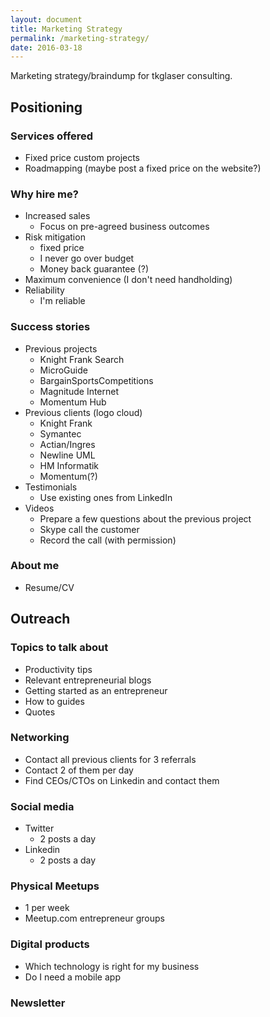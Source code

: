 ```yaml
---
layout: document
title: Marketing Strategy
permalink: /marketing-strategy/
date: 2016-03-18
---
```

Marketing strategy/braindump for tkglaser consulting.

## Positioning
### Services offered
- Fixed price custom projects
- Roadmapping (maybe post a fixed price on the website?)

### Why hire me?
- Increased sales
  - Focus on pre-agreed business outcomes
- Risk mitigation
  - fixed price
  - I never go over budget
  - Money back guarantee (?)
- Maximum convenience (I don't need handholding)
- Reliability
  - I'm reliable

### Success stories
- Previous projects
  - Knight Frank Search
  - MicroGuide
  - BargainSportsCompetitions
  - Magnitude Internet
  - Momentum Hub
- Previous clients (logo cloud)
  - Knight Frank
  - Symantec
  - Actian/Ingres
  - Newline UML
  - HM Informatik
  - Momentum(?)
- Testimonials
  - Use existing ones from LinkedIn
- Videos
  - Prepare a few questions about the previous project
  - Skype call the customer
  - Record the call (with permission)

### About me
- Resume/CV

## Outreach
### Topics to talk about
- Productivity tips
- Relevant entrepreneurial blogs
- Getting started as an entrepreneur
- How to guides
- Quotes

### Networking
- Contact all previous clients for 3 referrals
- Contact 2 of them per day
- Find CEOs/CTOs on Linkedin and contact them

### Social media
- Twitter
  - 2 posts a day
- Linkedin
  - 2 posts a day

### Physical Meetups
- 1 per week
- Meetup.com entrepreneur groups

### Digital products
- Which technology is right for my business
- Do I need a mobile app

### Newsletter
